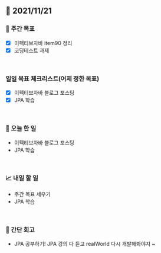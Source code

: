 ## 📅 2021/11/21


### 👏 주간 목표

- [x] 이펙티브자바 item90 정리
- [x] 코딩테스트 과제

<br/>

### 일일 목표 체크리스트(어제 정한 목표)

- [x] 이펙티브자바 블로그 포스팅
- [x] JPA 학습

<br/>

### 💯 오늘 한 일

- 이펙티브자바 블로그 포스팅
- JPA 학습

<br/>

### 📈 내일 할 일

- 주간 목표 세우기
- JPA 학습

<br/>

### 🤔 간단 회고

- JPA 공부하기! JPA 강의 다 듣고 realWorld 다시 개발해봐야지 ~


